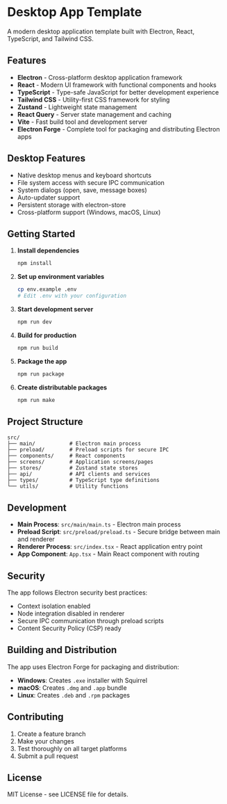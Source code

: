 # Desktop App Template

A modern desktop application template built with Electron, React, TypeScript, and Tailwind CSS.

## Features

- **Electron** - Cross-platform desktop application framework
- **React** - Modern UI framework with functional components and hooks
- **TypeScript** - Type-safe JavaScript for better development experience
- **Tailwind CSS** - Utility-first CSS framework for styling
- **Zustand** - Lightweight state management
- **React Query** - Server state management and caching
- **Vite** - Fast build tool and development server
- **Electron Forge** - Complete tool for packaging and distributing Electron apps

## Desktop Features

- Native desktop menus and keyboard shortcuts
- File system access with secure IPC communication
- System dialogs (open, save, message boxes)
- Auto-updater support
- Persistent storage with electron-store
- Cross-platform support (Windows, macOS, Linux)

## Getting Started

1. **Install dependencies**
   ```bash
   npm install
   ```

2. **Set up environment variables**
   ```bash
   cp env.example .env
   # Edit .env with your configuration
   ```

3. **Start development server**
   ```bash
   npm run dev
   ```

4. **Build for production**
   ```bash
   npm run build
   ```

5. **Package the app**
   ```bash
   npm run package
   ```

6. **Create distributable packages**
   ```bash
   npm run make
   ```

## Project Structure

```
src/
├── main/           # Electron main process
├── preload/        # Preload scripts for secure IPC
├── components/     # React components
├── screens/        # Application screens/pages
├── stores/         # Zustand state stores
├── api/            # API clients and services
├── types/          # TypeScript type definitions
└── utils/          # Utility functions
```

## Development

- **Main Process**: `src/main/main.ts` - Electron main process
- **Preload Script**: `src/preload/preload.ts` - Secure bridge between main and renderer
- **Renderer Process**: `src/index.tsx` - React application entry point
- **App Component**: `App.tsx` - Main React component with routing

## Security

The app follows Electron security best practices:
- Context isolation enabled
- Node integration disabled in renderer
- Secure IPC communication through preload scripts
- Content Security Policy (CSP) ready

## Building and Distribution

The app uses Electron Forge for packaging and distribution:
- **Windows**: Creates `.exe` installer with Squirrel
- **macOS**: Creates `.dmg` and `.app` bundle
- **Linux**: Creates `.deb` and `.rpm` packages

## Contributing

1. Create a feature branch
2. Make your changes
3. Test thoroughly on all target platforms
4. Submit a pull request

## License

MIT License - see LICENSE file for details. 